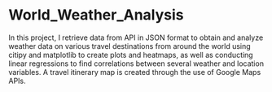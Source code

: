 # World_Weather_Analysis
In this project, I retrieve data from API in JSON format to obtain and analyze weather data on various travel destinations from around the world using citipy and matplotlib to create plots and heatmaps, as well as conducting linear regressions to find correlations between several weather and location variables. A travel itinerary map is created through the use of Google Maps APIs.
